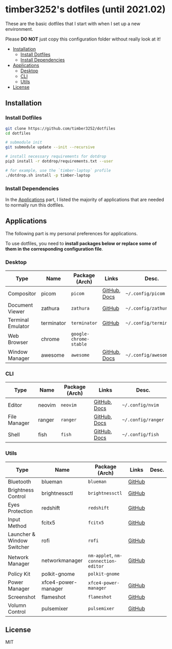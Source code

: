 # timber3252's dotfiles (until 2021.02)

These are the basic dotfiles that I start with when I set up a new environment.

Please **DO NOT** just copy this configuration folder without really look at it!

<!-- TOC GFM -->

* [Installation](#installation)
  - [Install Dotfiles](#install-dotfiles)
  - [Install Dependencies](#install-dependencies)
* [Applications](#applications)
  - [Desktop](#desktop)
  - [CLI](#cli)
  - [Utils](#utils)
* [License](#license)

<!-- /TOC -->

## Installation

### Install Dotfiles

```bash
git clone https://github.com/timber3252/dotfiles
cd dotfiles

# submodule init
git submodule update --init --recursive

# install necessary requirements for dotdrop
pip3 install -r dotdrop/requirements.txt --user

# for example, use the `timber-laptop` profile
./dotdrop.sh install -p timber-laptop
```

### Install Dependencies

In the [Applications](#Applications) part, I listed the majority of applications that are needed to normally run this dotfiles.

## Applications

The following part is my personal preferences for applications.

To use dotfiles, you need to **install packages below or replace some of them in the corresponding configuration file**.

### Desktop

| Type              | Name       | Package (Arch)         | Links                                                                                  | Desc.                  |
|-------------------|------------|------------------------|----------------------------------------------------------------------------------------|------------------------|
| Compositor        | picom      | `picom`                | [GitHub](https://github.com/yshui/picom), [Docs](https://github.com/yshui/picom/wiki)  | `~/.config/picom`      |
| Document Viewer   | zathura    | `zathura`              | [GitHub](https://github.com/pwmt/zathura)                                              | `~/.config/zathura`    |
| Terminal Emulator | terminator | `terminator`           | [GitHub](https://github.com/gnome-terminator/terminator)                               | `~/.config/terminator` |
| Web Browser       | chrome     | `google-chrome-stable` |                                                                                        |                        |
| Window Manager    | awesome    | `awesome`              | [GitHub](https://github.com/awesomeWM/awesome), [Docs](https://awesomewm.org/doc/api/) | `~/.config/awesome`    |

### CLI

| Type         | Name   | Package (Arch) | Links                                                                                                     | Desc.              |
|--------------|--------|----------------|-----------------------------------------------------------------------------------------------------------|--------------------|
| Editor       | neovim | `neovim`       | [GitHub](https://github.com/neovim/neovim), [Docs](https://github.com/neovim/neovim/wiki)                 | `~/.config/nvim`   |
| File Manager | ranger | `ranger`       | [GitHub](https://github.com/ranger/ranger), [Docs](https://github.com/ranger/ranger/wiki)                 | `~/.config/ranger` |
| Shell        | fish   | `fish`         | [GitHub](https://github.com/fish-shell/fish-shell), [Docs](https://fishshell.com/docs/current/index.html) | `~/.config/fish`   |

### Utils

| Type                       | Name                | Package (Arch)                      | Links                                                        | Desc. |
|----------------------------|---------------------|-------------------------------------|--------------------------------------------------------------|-------|
| Bluetooth                  | blueman             | `blueman`                           | [GitHub](https://github.com/blueman-project/blueman)         |       |
| Brightness Control         | brightnessctl       | `brightnessctl`                     | [GitHub](https://github.com/Hummer12007/brightnessctl)       |       |
| Eyes Protection            | redshift            | `redshift`                          | [GitHub](https://github.com/jonls/redshift)                  |       |
| Input Method               | fcitx5              | `fcitx5`                            | [GitHub](https://github.com/fcitx/fcitx5)                    |       |
| Launcher & Window Switcher | rofi                | `rofi`                              | [GitHub](https://github.com/davatorium/rofi)                 |       |
| Network Manager            | networkmanager      | `nm-applet`, `nm-connection-editor` | [GitHub](https://github.com/NetworkManager/NetworkManager)   |       |
| Policy Kit                 | polkit-gnome        | `polkit-gnome`                      |                                                              |       |
| Power Manager              | xfce4-power-manager | `xfce4-power-manager`               | [GitHub](https://github.com/xfce-mirror/xfce4-power-manager) |       |
| Screenshot                 | flameshot           | `flameshot`                         | [GitHub](https://github.com/flameshot-org/flameshot)         |       |
| Volumn Control             | pulsemixer          | `pulsemixer`                        | [GitHub](https://github.com/GeorgeFilipkin/pulsemixer)       |       |

## License

MIT

